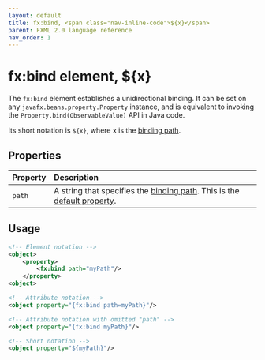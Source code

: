 ```yaml
---
layout: default
title: fx:bind, <span class="nav-inline-code">${x}</span>
parent: FXML 2.0 language reference
nav_order: 1
---
```


# fx:bind element, ${x}
The `fx:bind` element establishes a unidirectional binding. It can be set on any `javafx.beans.property.Property` instance, and is equivalent to invoking the `Property.bind(ObservableValue)` API in Java code.

Its short notation is `${x}`, where <span class="inline-code">x</span> is the [binding path](../binding/binding-path.html).

## Properties

| Property | Description |
|:-|:-|
| `path` | A string that specifies the [binding path](../binding/binding-path.html). This is the [default property](../compact-notation.html#default-property). |

## Usage

```xml
<!-- Element notation -->
<object>
    <property>
        <fx:bind path="myPath"/>
    </property>
<object>

<!-- Attribute notation -->
<object property="{fx:bind path=myPath}"/>

<!-- Attribute notation with omitted "path" -->
<object property="{fx:bind myPath}"/>

<!-- Short notation -->
<object property="${myPath}"/>
```